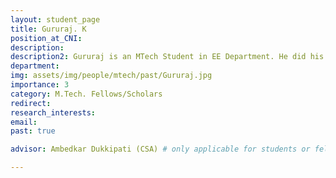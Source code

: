 ```yaml
---
layout: student_page
title: Gururaj. K
position_at_CNI: 
description: 
description2: Gururaj is an MTech Student in EE Department. He did his BTech from NITK Surathkal. He has previously worked at INTEL India for a year. He is interested in Machine Learning and Statistical modelling. His current research focuses on Statistical Network Analysis , Generative Modelling for large-scale Networks ,Dynamic Networks and Heterogenous Networks.
department:
img: assets/img/people/mtech/past/Gururaj.jpg
importance: 3
category: M.Tech. Fellows/Scholars
redirect: 
research_interests: 
email: 
past: true

advisor: Ambedkar Dukkipati (CSA) # only applicable for students or fellows

---
```

